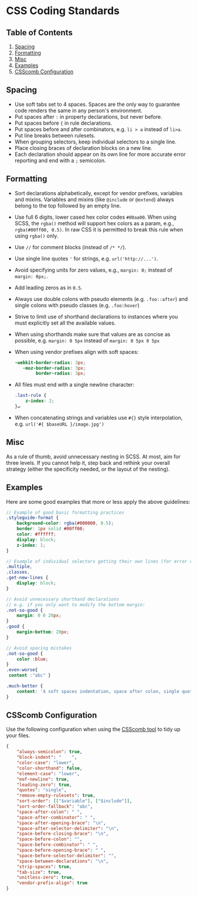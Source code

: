 CSS Coding Standards
====================

## Table of Contents

1. [Spacing](#spacing)
2. [Formatting](#formatting)
3. [Misc](#misc)
4. [Examples](#examples)
5. [CSScomb Configuration](#csscomb-configuration)

## Spacing

* Use soft tabs set to 4 spaces. Spaces are the only way to guarantee code renders the same in any person's environment.
* Put spaces after `:` in property declarations, but never before.
* Put spaces before `{` in rule declarations.
* Put spaces before and after combinators, e.g. `li > a` instead of `li>a`.
* Put line breaks between rulesets.
* When grouping selectors, keep individual selectors to a single line.
* Place closing braces of declaration blocks on a new line.
* Each declaration should appear on its own line for more accurate error reporting and end with a `;` semicolon.

## Formatting

* Sort declarations alphabetically, except for vendor prefixes, variables and mixins. Variables and mixins (like `@include` or `@extend`) always belong to the top followed by an empty line.
* Use full 6 digits, lower cased hex color codes `#00aa00`. When using SCSS, the `rgba()` method will support hex colors as a param, e.g., `rgba(#00ff00, 0.5)`. In raw CSS it is permitted to break this rule when using `rgba()` only.
* Use `//` for comment blocks (instead of `/* */`).
* Use single line quotes `'` for strings, e.g. `url('http://...')`.
* Avoid specifying units for zero values, e.g., `margin: 0;` instead of `margin: 0px;`.
* Add leading zeros as in `0.5`.
* Always use double colons with pseudo elements (e.g. `.foo::after`) and single colons with pseudo classes (e.g. `.foo:hover`)
* Strive to limit use of shorthand declarations to instances where you must explicitly set all the available values.
 * When using shorthands make sure that values are as concise as possible, e.g. `margin: 0 5px` instead of `margin: 0 5px 0 5px`
* When using vendor prefixes align with soft spaces:

  ```scss
  -webkit-border-radius: 3px;
     -moz-border-radius: 3px;
          border-radius: 3px;
  ```

* All files must end with a single newline character:

  ```scss
  .last-rule {
      z-index: 2;
  }↵
  
  ```

* When concatenating strings and variables use `#{}` style interpolation, e.g. `url('#{ $baseURL }/image.jpg')`


## Misc

As a rule of thumb, avoid unnecessary nesting in SCSS. At most, aim for three levels. If you cannot help it, step back and rethink your overall strategy (either the specificity needed, or the layout of the nesting).

## Examples

Here are some good examples that more or less apply the above guidelines:

```scss
// Example of good basic formatting practices
.styleguide-format {
    background-color: rgba(#000000, 0.5);
    border: 1px solid #00ff00;
    color: #ffffff;
    display: block;
    z-index: 1;
}

// Example of individual selectors getting their own lines (for error reporting)
.multiple,
.classes,
.get-new-lines {
    display: block;
}

// Avoid unnecessary shorthand declarations
// e.g. if you only want to modify the bottom margin:
.not-so-good {
    margin: 0 0 20px;
}
.good {
    margin-bottom: 20px;
}

// Avoid spacing mistakes
.not-so-good {
    color :blue;
}
.even-worse{
 content :"abc" }

.much-better {
    content: '4 soft spaces indentation, space after colon, single quotes, semicolon';
}
```

## CSScomb Configuration

Use the following configuration when using the [CSScomb tool](http://csscomb.com/) to tidy up your files.

```json
{
    "always-semicolon": true,
    "block-indent": "    ",
    "color-case": "lower",
    "color-shorthand": false,
    "element-case": "lower",
    "eof-newline": true,
    "leading-zero": true,
    "quotes": "single",
    "remove-empty-rulesets": true,
    "sort-order": [["$variable"], ["$include"]],
    "sort-order-fallback": "abc",
    "space-after-colon": " ",
    "space-after-combinator": " ",
    "space-after-opening-brace": "\n",
    "space-after-selector-delimiter": "\n",
    "space-before-closing-brace": "\n",
    "space-before-colon": "",
    "space-before-combinator": " ",
    "space-before-opening-brace": " ",
    "space-before-selector-delimiter": "",
    "space-between-declarations": "\n",
    "strip-spaces": true,
    "tab-size": true,
    "unitless-zero": true,
    "vendor-prefix-align": true
}
```
